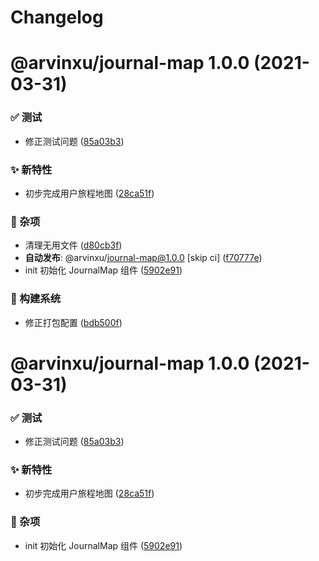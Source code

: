 # Changelog

# @arvinxu/journal-map 1.0.0 (2021-03-31)


### ✅ 测试

* 修正测试问题 ([85a03b3](https://github.com/arvinxx/components/commit/85a03b3))


### ✨ 新特性

* 初步完成用户旅程地图 ([28ca51f](https://github.com/arvinxx/components/commit/28ca51f))


### 🎫 杂项

* 清理无用文件 ([d80cb3f](https://github.com/arvinxx/components/commit/d80cb3f))
* **自动发布**: @arvinxu/journal-map@1.0.0 [skip ci] ([f70777e](https://github.com/arvinxx/components/commit/f70777e))
* init 初始化 JournalMap 组件 ([5902e91](https://github.com/arvinxx/components/commit/5902e91))


### 👷 构建系统

* 修正打包配置 ([bdb500f](https://github.com/arvinxx/components/commit/bdb500f))

# @arvinxu/journal-map 1.0.0 (2021-03-31)


### ✅ 测试

* 修正测试问题 ([85a03b3](https://github.com/arvinxx/components/commit/85a03b3))


### ✨ 新特性

* 初步完成用户旅程地图 ([28ca51f](https://github.com/arvinxx/components/commit/28ca51f))


### 🎫 杂项

* init 初始化 JournalMap 组件 ([5902e91](https://github.com/arvinxx/components/commit/5902e91))

